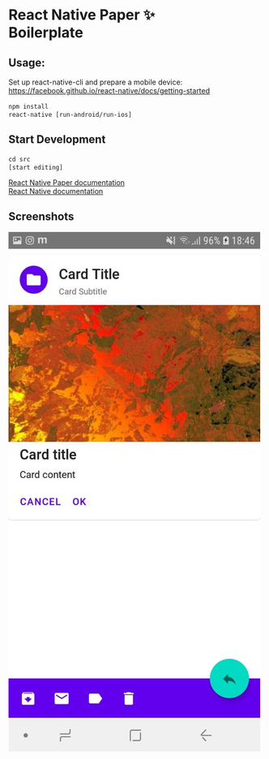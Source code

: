 # React Native Paper ✨<br>Boilerplate

## Usage:
Set up react-native-cli and prepare a mobile device:<br>
https://facebook.github.io/react-native/docs/getting-started


```
npm install
react-native [run-android/run-ios]

```

## Start Development

```
cd src
[start editing]

```

[React Native Paper documentation](https://callstack.github.io/react-native-paper/)<br>
[React Native documentation](https://facebook.github.io/react-native/docs/tutorial)

## Screenshots
![Alt text](./screenshots/1.jpg)
